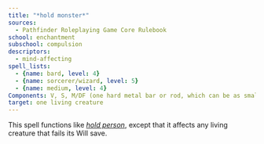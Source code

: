 ```yaml
---
title: "*hold monster*"
sources:
  - Pathfinder Roleplaying Game Core Rulebook
school: enchantment
subschool: compulsion
descriptors:
  - mind-affecting
spell_lists:
  - {name: bard, level: 4}
  - {name: sorcerer/wizard, level: 5}
  - {name: medium, level: 4}
Components: V, S, M/DF (one hard metal bar or rod, which can be as small as a three-penny nail)
target: one living creature
---
```


This spell functions like [*hold person*](/spells/hold-person/), except that it affects any living creature that fails its Will save.

